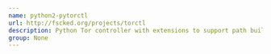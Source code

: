 ```yaml
---
name: python2-pytorctl
url: http://fscked.org/projects/torctl
description: Python Tor controller with extensions to support path building and various constraints on node and path selection, as well as statistics gathering. URL : http://fscked.org/projects/torctl Groups : None
group: None
---
```

